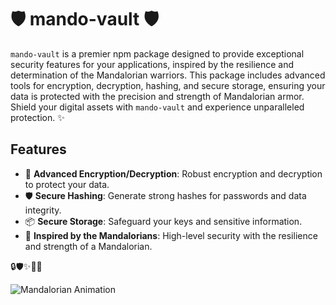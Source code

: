 # 🛡️ mando-vault 🛡️

`mando-vault` is a premier npm package designed to provide exceptional security features for your applications, inspired by the resilience and determination of the Mandalorian warriors. This package includes advanced tools for encryption, decryption, hashing, and secure storage, ensuring your data is protected with the precision and strength of Mandalorian armor. Shield your digital assets with `mando-vault` and experience unparalleled protection. ✨

## Features

- 🔐 **Advanced Encryption/Decryption**: Robust encryption and decryption to protect your data.
- 🛡️ **Secure Hashing**: Generate strong hashes for passwords and data integrity.
- 📦 **Secure Storage**: Safeguard your keys and sensitive information.
- 🌌 **Inspired by the Mandalorians**: High-level security with the resilience and strength of a Mandalorian.

🔒🛡️✨💫🌠

![Mandalorian Animation](https://media.giphy.com/media/WJ3uHhJ8LvuwwHg8bK/giphy.gif)
